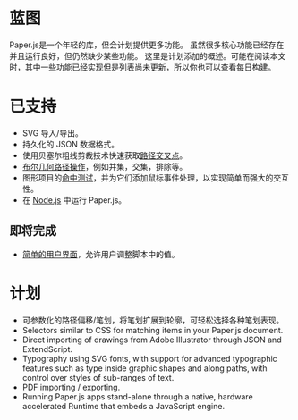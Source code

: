 # 蓝图

Paper.js是一个年轻的库，但会计划提供更多功能。 虽然很多核心功能已经存在并且运行良好，但仍然缺少某些功能。 这里是计划添加的概述。可能在阅读本文时，其中一些功能已经实现但是列表尚未更新，所以你也可以查看每日构建。

# 已支持

* SVG 导入/导出。
* 持久化的 JSON 数据格式。
* 使用贝塞尔粗线剪裁技术快速获取[路径交叉点](http://scriptographer.org/tutorials/paths/geometric-tests/#finding-path-intersections)。
* [布尔几何路径操作](http://scriptographer.org/tutorials/paths/geometric-operations/)，例如并集，交集，排除等。
* 图形项目的[命中测试](http://scriptographer.org/tutorials/document-items/hit-tests/)，并为它们添加鼠标事件处理，以实现简单而强大的交互性。
* 在 [Node.js](http://nodejs.org/) 中运行 Paper.js。

## 即将完成

* [简单的用户界面](http://scriptographer.org/tutorials/user-interface/interface-components/)，允许用户调整脚本中的值。

# 计划

* 可参数化的路径偏移/笔划，将笔划扩展到轮廓，可轻松选择各种笔划表现。
* Selectors similar to CSS for matching items in your Paper.js document.
* Direct importing of drawings from Adobe Illustrator through JSON and ExtendScript.
* Typography using SVG fonts, with support for advanced typographic features such as type inside graphic shapes and along paths, with control over styles of sub-ranges of text.
* PDF importing / exporting.
* Running Paper.js apps stand-alone through a native, hardware accelerated Runtime that embeds a JavaScript engine.



